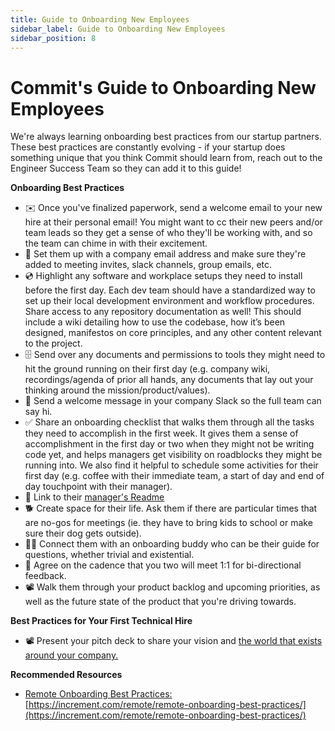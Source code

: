 ```yaml
---
title: Guide to Onboarding New Employees
sidebar_label: Guide to Onboarding New Employees
sidebar_position: 8
---
```


# Commit's Guide to Onboarding New Employees

We're always learning onboarding best practices from our startup partners. These best practices are constantly evolving - if your startup does something unique that you think Commit should learn from, reach out to the Engineer Success Team so they can add it to this guide!

**Onboarding Best Practices**

-   ✉️ Once you've finalized paperwork, send a welcome email to your new hire at their personal email! You might want to cc their new peers and/or team leads so they get a sense of who they'll be working with, and so the team can chime in with their excitement.
-   📆 Set them up with a company email address and make sure they're added to meeting invites, slack channels, group emails, etc.
-   💿 Highlight any software and workplace setups they need to install before the first day. Each dev team should have a standardized way to set up their local development environment and workflow procedures. Share access to any repository documentation as well! This should include a wiki detailing how to use the codebase, how it’s been designed, manifestos on core principles, and any other content relevant to the project.
-   🗄️ Send over any documents and permissions to tools they might need to hit the ground running on their first day (e.g. company wiki, recordings/agenda of prior all hands, any documents that lay out your thinking around the mission/product/values). 
-   👋 Send a welcome message in your company Slack so the full team can say hi.
-   ✅ Share an onboarding checklist that walks them through all the tasks they need to accomplish in the first week. It gives them a sense of accomplishment in the first day or two when they might not be writing code yet, and helps managers get visibility on roadblocks they might be running into. We also find it helpful to schedule some activities for their first day (e.g. coffee with their immediate team, a start of day and end of day touchpoint with their manager).
-   📓 Link to their [manager's Readme](https://managerreadme.com/readme/orenellenbogen)
-   🐕 Create space for their life. Ask them if there are particular times that are no-gos for meetings (ie. they have to bring kids to school or make sure their dog gets outside).
-   🕵🏽 Connect them with an onboarding buddy who can be their guide for questions, whether trivial and existential.
-   📝 Agree on the cadence that you two will meet 1:1 for bi-directional feedback.
-   📽 Walk them through your product backlog and upcoming priorities, as well as the future state of the product that you're driving towards.

**Best Practices for Your First Technical Hire**

-   📽 Present your pitch deck to share your vision and [the world that exists around your company.](https://alexdanco.com/2021/04/10/world-building/)

**Recommended Resources**

-   [Remote Onboarding Best Practices: ](https://increment.com/remote/remote-onboarding-best-practices/)[https://increment.com/remote/remote-onboarding-best-practices/](https://increment.com/remote/remote-onboarding-best-practices/)
